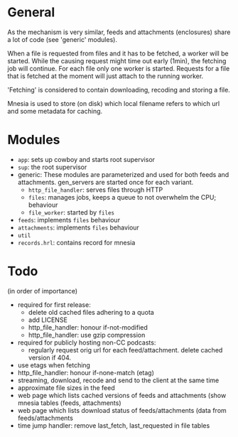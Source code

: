 General
=======

As the mechanism is very similar, feeds and attachments (enclosures) share a
lot of code (see 'generic' modules).

When a file is requested from files and it has to be fetched, a worker will be
started. While the causing request might time out early (1min), the fetching
job will continue. For each file only one worker is started. Requests for a
file that is fetched at the moment will just attach to the running worker.

'Fetching' is considered to contain downloading, recoding and storing a file.

Mnesia is used to store (on disk) which local filename refers to which url and
some metadata for caching.


Modules
=======

 - `app`: sets up cowboy and starts root supervisor
 - `sup`: the root supervisor
 - generic: These modules are parameterized and used for both feeds and
   attachments. gen_servers are started once for each variant.
   - `http_file_handler`: serves files through HTTP
   - `files`: manages jobs, keeps a queue to not overwhelm the CPU; behaviour
   - `file_worker`: started by `files`
 - `feeds`: implements `files` behaviour
 - `attachments`: implements `files` behaviour
 - `util`
 - `records.hrl`: contains record for mnesia


Todo
====

(in order of importance)
 - required for first release:
   - delete old cached files adhering to a quota
   - add LICENSE
   - http_file_handler: honour if-not-modified
   - http_file_handler: use gzip compression
 - required for publicly hosting non-CC podcasts:
   - regularly request orig url for each feed/attachment. delete cached version
     if 404.
 - use etags when fetching
 - http_file_handler: honour if-none-match (etag)
 - streaming, download, recode and send to the client at the same time
 - approximate file sizes in the feed
 - web page which lists cached versions of feeds and attachments (show mnesia
   tables (feeds, attachments)
 - web page which lists download status of feeds/attachments (data from
   feeds/attachments
 - time jump handler: remove last_fetch, last_requested in file tables

